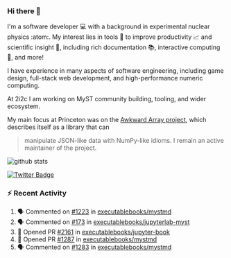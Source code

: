 ### Hi there 👋 

I'm a software developer 💻 with a background in experimental nuclear physics :atom:. My interest lies in tools :wrench: to improve productivity :chart_with_upwards_trend: and scientific insight :telescope:, including rich documentation 📚, interactive computing 🧮, and more! 

I have experience in many aspects of software engineering, including game design, full-stack web development, and high-performance numeric computing. 

At 2i2c I am working on MyST community building, tooling, and wider ecosystem. 

My main focus at Princeton was on the [Awkward Array project](awkward-array.org/), which describes itself as a library that can 
> manipulate JSON-like data with NumPy-like idioms. I remain an active maintainer of the project. 

![github stats](https://github-readme-stats.vercel.app/api?username=agoose77&show_icons=true&hide_rank=true&hide_title=true&bg_color=30,e76445,904e95&text_color=efe3ec&icon_color=efe3ec)
<!--
**agoose77/agoose77** is a ✨ _special_ ✨ repository because its `README.md` (this file) appears on your GitHub profile.

Here are some ideas to get you started:

- 🔭 I’m currently working on ...
- 🌱 I’m currently learning ...
- 👯 I’m looking to collaborate on ...
- 🤔 I’m looking for help with ...
- 💬 Ask me about ...
- 📫 How to reach me: ...
- 😄 Pronouns: ...
- ⚡ Fun fact: ...
-->

[![Twitter Badge](https://img.shields.io/twitter/follow/agoose77?style=flat-square&logo=Twitter&logoColor=white&color=cornflowerblue)](https://twitter.com/agoose77)

### :zap: Recent Activity

<!--START_SECTION:activity-->
1. 🗣 Commented on [#1223](https://github.com/executablebooks/mystmd/pull/1223#issuecomment-2161615452) in [executablebooks/mystmd](https://github.com/executablebooks/mystmd)
2. 🗣 Commented on [#173](https://github.com/executablebooks/jupyterlab-myst/issues/173#issuecomment-2161282442) in [executablebooks/jupyterlab-myst](https://github.com/executablebooks/jupyterlab-myst)
3. 💪 Opened PR [#2161](https://github.com/executablebooks/jupyter-book/pull/2161) in [executablebooks/jupyter-book](https://github.com/executablebooks/jupyter-book)
4. 💪 Opened PR [#1287](https://github.com/executablebooks/mystmd/pull/1287) in [executablebooks/mystmd](https://github.com/executablebooks/mystmd)
5. 🗣 Commented on [#1283](https://github.com/executablebooks/mystmd/issues/1283#issuecomment-2160912735) in [executablebooks/mystmd](https://github.com/executablebooks/mystmd)
<!--END_SECTION:activity-->
